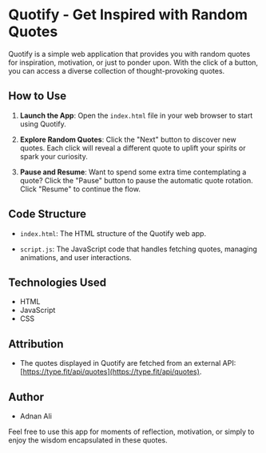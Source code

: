 # Quotify - Get Inspired with Random Quotes

Quotify is a simple web application that provides you with random quotes for inspiration, motivation, or just to ponder upon. With the click of a button, you can access a diverse collection of thought-provoking quotes.

## How to Use

1. **Launch the App**: Open the `index.html` file in your web browser to start using Quotify.

2. **Explore Random Quotes**: Click the "Next" button to discover new quotes. Each click will reveal a different quote to uplift your spirits or spark your curiosity.

3. **Pause and Resume**: Want to spend some extra time contemplating a quote? Click the "Pause" button to pause the automatic quote rotation. Click "Resume" to continue the flow.

## Code Structure

- `index.html`: The HTML structure of the Quotify web app.

- `script.js`: The JavaScript code that handles fetching quotes, managing animations, and user interactions.

## Technologies Used

- HTML
- JavaScript
- CSS

## Attribution

- The quotes displayed in Quotify are fetched from an external API: [https://type.fit/api/quotes](https://type.fit/api/quotes).

## Author

- Adnan Ali

Feel free to use this app for moments of reflection, motivation, or simply to enjoy the wisdom encapsulated in these quotes.
